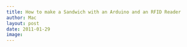 ```yaml
---
title: How to make a Sandwich with an Arduino and an RFID Reader
author: Mac
layout: post
date: 2011-01-29
image: 
---
```

